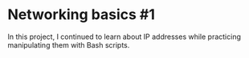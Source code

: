 # Networking basics #1
In this project, I continued to learn about IP addresses while practicing manipulating them with Bash scripts.

